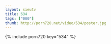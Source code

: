 ```yaml
--- 
layout: sieutv
title: 534
tags: ["000"]
thumb: http://porn720.net/video/534/poster.jpg
---
```

{% include porn720 key="534" %} 
